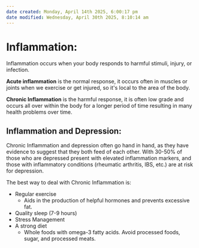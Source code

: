 ```yaml
---
date created: Monday, April 14th 2025, 6:00:17 pm
date modified: Wednesday, April 30th 2025, 8:10:14 am
---
```


# Inflammation:

Inflammation occurs when your body responds to harmful stimuli, injury, or infection.

**Acute inflammation** is the normal response, it occurs often in muscles or joints when we exercise or get injured, so it's local to the area of the body.

**Chronic Inflammation** is the harmful response, it is often low grade and occurs all over within the body for a longer period of time resulting in many health problems over time.

## Inflammation and Depression:

Chronic Inflammation and depression often go hand in hand, as they have evidence to suggest that they both feed of each other. With 30-50% of those who are depressed present with elevated inflammation markers, and those with inflammatory conditions (rheumatic arthritis, IBS, etc.) are at risk for depression.

The best way to deal with Chronic Inflammation is:
- Regular exercise
	- Aids in the production of helpful hormones and prevents excessive fat.
- Quality sleep (7-9 hours)
- Stress Management
- A strong diet
	- Whole foods with omega-3 fatty acids. Avoid processed foods, sugar, and processed meats.



